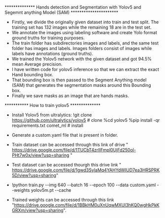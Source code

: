 ************** Hands detection and Segmentation with Yolov5 and Segemnt anything Model (SAM) **********************

*  Firstly, we divide the originally given dataset into train and test split. The training set has 132 images while the remaining 18 are in the test set.
* We annotate the images using labeling software and create Yolo format ground truths for training purposes.
*  The train folder has subdirectories images and labels, and the same test folder has images and labels. Images folders consist of images while labels have annotations (ground truths).
*  We trained the Yolov5 network with the given dataset and got 94.5% mean Average precision.
*  I have written code for yolov5 inference so that we can extract the exact Hand bounding box.
*  That bounding box is then passed to the Segment Anything model (SAM) that generates the segmentation masks around this Bounding box.
*   Finally we save masks as an image that are hands masks.

*********** How to train yolov5 **************
* Install Yolov5 from ultralytics:
!git clone https://github.com/ultralytics/yolov5  # clone
%cd yolov5
%pip install -qr requirements.txt comet_ml  # install

* Generate a custom.yaml file that is present in folder.
* Train dataset can be accessed through this link of drive " https://drive.google.com/file/d/1TUCbT4zrIIFmpl0UjFd250ol-PHt7w0x/view?usp=sharing "
* Test dataset can be accessed thourgh this drive link " https://drive.google.com/file/d/1gwd3SylaMq4YAHYdWIUD7ea3HRSPRK5D/view?usp=sharing"
* !python train.py --img 640 --batch 16 --epoch 100 --data custom.yaml --weights yolov5m.pt --cache 
* Trained weights can be accessed through this link "https://drive.google.com/file/d/1BBkHM0uXnUqwMXUl3hKQ0wgHkPkKGRXm/view?usp=sharing".



